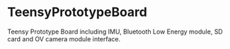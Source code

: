 TeensyPrototypeBoard
====================

Teensy Prototype Board including IMU, Bluetooth Low Energy module, SD card and OV camera module interface.
